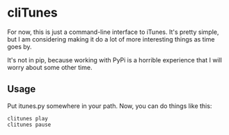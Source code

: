 cliTunes
=========

For now, this is just a command-line interface to iTunes. It's pretty
simple, but I am considering making it do a lot of more interesting
things as time goes by.

It's not in pip, because working with PyPi is a horrible experience that
I will worry about some other time.

Usage
-----

Put itunes.py somewhere in your path. Now, you can do things like this:

    clitunes play
    clitunes pause

